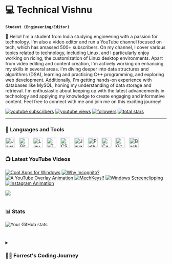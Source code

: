 # 💻 Technical Vishnu

**`Student (Engineering/Editor)`**

👋 Hello! I'm a student from India studying engineering with a passion for technology. I'm also a video editor and run a YouTube channel focused on tech, which has amassed 500+ subscribers. On my channel, I cover various topics related to technology, including Linux, and I particularly enjoy working on ricing, the customization of Linux desktop environments. Apart from video editing and content creation, I'm actively working on enhancing my skills in several areas. I'm diving deeper into data structures and algorithms (DSA), learning and practicing C++ programming, and exploring web development. Additionally, I'm getting hands-on experience with databases like MySQL, honing my understanding of data storage and retrieval. I'm enthusiastic about keeping up with the latest advancements in technology and applying my knowledge to create engaging and informative content. Feel free to connect with me and join me on this exciting journey!

  <p align="left">
  <a href="https://www.youtube.com/c/technicalvishnu?sub_confirmation=1">
    <img alt="youtube subscribers" title="Subscribe to my YouTube channel" src="https://custom-icon-badges.demolab.com/youtube/channel/subscribers/technicalvishnu?color=%23E05D44&label=SUBSCRIBE&logo=video&logoColor=white&style=for-the-badge&labelColor=CE4630"/></a> 
  <a href="https://www.youtube.com/c/technicalvishnu">
    <img alt="youtube views" title="YouTube views" src="https://custom-icon-badges.demolab.com/youtube/channel/views/technicalvishnu?color=%23E1AD0E&logo=eye&logoColor=white&style=for-the-badge&labelColor=C79600"/></a> 
  <a href="https://github.com/techvishnu?tab=followers">
    <img alt="followers" title="Follow me on Github" src="https://custom-icon-badges.demolab.com/github/followers/techvishnu?color=236ad3&labelColor=1155ba&style=for-the-badge&logo=person-add&label=Follow&logoColor=white"/></a>
  <a href="https://github.com/techvishnu?tab=repositories&sort=stargazers">
    <img alt="total stars" title="Total stars on GitHub" src="https://custom-icon-badges.demolab.com/github/stars/techvishnu?color=55960c&style=for-the-badge&labelColor=488207&logo=star"/></a>
</p>


---

### 🧰 Languages and Tools

<img align="left" alt="Java" width="30px" style="padding-right:10px;" src="https://cdn.jsdelivr.net/gh/devicons/devicon/icons/java/java-original.svg"/>
<img align="left" alt="Git" width="30px" style="padding-right:10px;" src="https://cdn.jsdelivr.net/gh/devicons/devicon/icons/git/git-original.svg" />
<img align="left" alt="Linux" width="30px" style="padding-right:10px;" src="https://cdn.jsdelivr.net/gh/devicons/devicon/icons/linux/linux-original.svg" />
<img align="left" alt="HTML" width="30px" style="padding-right:10px;" src="https://cdn.jsdelivr.net/gh/devicons/devicon/icons/html5/html5-plain.svg" />
<img align="left" alt="CSS" width="30px" style="padding-right:10px;" src="https://cdn.jsdelivr.net/gh/devicons/devicon/icons/css3/css3-plain.svg" />
<img align="left" alt="JavaScript" width="30px" style="padding-right:10px;" src="https://cdn.jsdelivr.net/gh/devicons/devicon/icons/javascript/javascript-plain.svg" />
<img align="left" alt="Python" width="30px" style="padding-right:10px;" src="https://cdn.jsdelivr.net/gh/devicons/devicon/icons/python/python-plain.svg" />
<img align="left" alt="C++" width="30px" style="padding-right:10px;" src="https://cdn.jsdelivr.net/gh/devicons/devicon/icons/cplusplus/cplusplus-line.svg" />
<img align="left" alt="GitHub" width="30px" style="padding-right:10px;" src="https://cdn.jsdelivr.net/gh/devicons/devicon/icons/github/github-original.svg" />
<img align="left" alt="Bash" width="30px" style="padding-right:10px;" src="https://cdn.jsdelivr.net/gh/devicons/devicon/icons/bash/bash-original.svg" />
<br />

#

### 📺 Latest YouTube Videos

<!-- BEGIN YOUTUBE-CARDS -->
[![Cool Apps for Windows](https://ytcards.demolab.com/?id=r0DhIJECtmk&t=773s&title=Video+1+Title&lang=en&timestamp=1685459704&background_color=%230d1117&title_color=%23ffffff&stats_color=%23dedede&width=250&duration=385 "Video 1 Title")](https://www.youtube.com/watch?v=r0DhIJECtmk&t=773s)
[![Why Incognito?](https://ytcards.demolab.com/?id=pexkR7p6r58&t=29s&title=Video+2+Title&lang=en&timestamp=1684076438&background_color=%230d1117&title_color=%23ffffff&stats_color=%23dedede&width=250&duration=484 "Video 2 Title")](https://www.youtube.com/watch?v=pexkR7p6r58&t=29s)
[![A YouTube Overlay Animation](https://ytcards.demolab.com/?id=KZhmV4fjihY&t=65s&title=Video+3+Title&lang=en&timestamp=1683126008&background_color=%230d1117&title_color=%23ffffff&stats_color=%23dedede&width=250&duration=291 "Video 3 Title")](https://www.youtube.com/watch?v=KZhmV4fjihY&t=65s)
[![MechKeys!!](https://ytcards.demolab.com/?id=asX8m3LQP0k&title=Video+4+Title&lang=en&timestamp=1682002817&background_color=%230d1117&title_color=%23ffffff&stats_color=%23dedede&width=250&duration=53 "Video 4 Title")](https://www.youtube.com/watch?v=asX8m3LQP0k)
[![Windows Screenclipping](https://ytcards.demolab.com/?id=mPg5moN3xqk&t=116s&title=Video+5+Title&lang=en&timestamp=1681909225&background_color=%230d1117&title_color=%23ffffff&stats_color=%23dedede&width=250&duration=482 "Video 5 Title")](https://www.youtube.com/watch?v=mPg5moN3xqk&t=116s)
[![Instagram Animation](https://ytcards.demolab.com/?id=wDfmq7hTA30&title=Video+6+Title&lang=en&timestamp=1681390835&background_color=%230d1117&title_color=%23ffffff&stats_color=%23dedede&width=250&duration=756 "Video 6 Title")](https://www.youtube.com/watch?v=wDfmq7hTA30)
<!-- END YOUTUBE-CARDS -->

[<img src="https://custom-icon-badges.demolab.com/badge/-Subscribe%20For%20More-red?style=for-the-badge&logo=video&logoColor=white"/>](https://www.youtube.com/c/fknight?sub_confirmation=1)

#

### 📊 Stats

![Your GitHub stats](https://github-readme-stats.vercel.app/api?username=techvishnu&show_icons=true&theme=gruvbox)

<!-- ![GitHub Streak](https://streak-stats.demolab.com?user=techvishnu&theme=gruvbox&border_radius=4.5) -->

#

<details>
 <summary><h3>👨‍💻 Forrest's Coding Journey</h3></summary>
  As a passionate engineering student, my coding journey began with a thirst for knowledge in the vast world of programming. I immersed myself in various aspects, including code, Unix, Linux, and theory. Alongside my studies, I also pursued my interest in video editing and established a tech-focused YouTube channel with over 500 subscribers. Being a Linux enthusiast, I am currently engrossed in the art of ricing and continually honing my skills in data structures and algorithms, C++, and web development. Additionally, I have been exploring the realm of databases, particularly MySQL.

While initially captivated by YouTube Content Creation and the dream of Having Many Subscribers, my passion shifted towards excelling in Btech and Engineering. However, amidst my professional pursuits, I harbored a parallel desire for YouTube content creation.

Yet, throughout my journey, there has always been a lingering sense of unease regarding the decision to abandon my btech of building my YouTube Channel. Although stepping into the uncertain realm of being a creator proved fruitful, it gradually became comfortable. It is undeniably easier to create videos rather than venture into the challenging task of developing my own product. Nevertheless, I believe it's time for change. In pursuit of this dream, I am implementing measures to optimize my YouTube content creation process and Education, allowing me to dedicate more time towards fulfilling this long-awaited ambition. These measures will pave the way for me to be fully prepared to tackle this exciting endeavor in 2023, with the groundwork laid from now until the end of 2022. So, don't wait up, because I am determined to make my mark.

[website]: https://technicalvishnu.in
[youtube]: https://youtube.com/technicalvishnu
